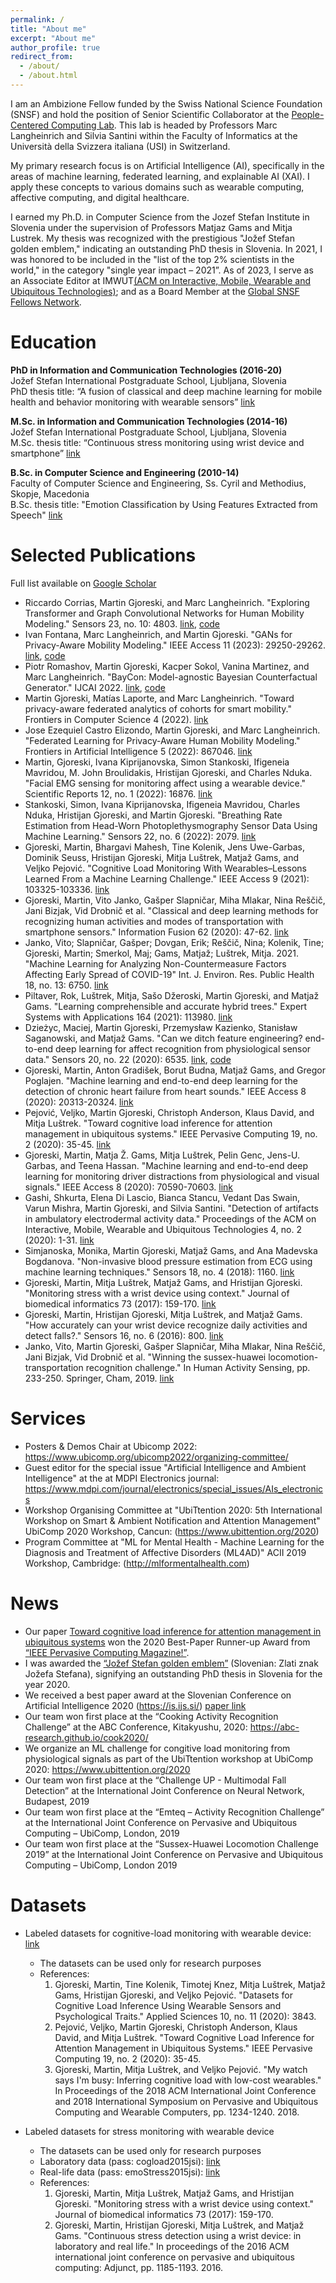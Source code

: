 ```yaml
---
permalink: /
title: "About me"
excerpt: "About me"
author_profile: true
redirect_from: 
  - /about/
  - /about.html
---
```

I am an Ambizione Fellow funded by the Swiss National Science Foundation (SNSF) and hold the position of Senior Scientific Collaborator at the [People-Centered Computing Lab](https://pc.inf.usi.ch/). This lab is headed by Professors Marc Langheinrich and Silvia Santini within the Faculty of Informatics at the Università della Svizzera italiana (USI) in Switzerland. 

My primary research focus is on Artificial Intelligence (AI), specifically in the areas of machine learning, federated learning, and explainable AI (XAI). I apply these concepts to various domains such as wearable computing, affective computing, and digital healthcare.

I earned my Ph.D. in Computer Science from the Jozef Stefan Institute in Slovenia under the supervision of Professors Matjaz Gams and Mitja Lustrek. My thesis was recognized with the prestigious "Jožef Stefan golden emblem," indicating an outstanding PhD thesis in Slovenia. In 2021, I was honored to be included in the "list of the top 2% scientists in the world," in the category "single year impact – 2021”. As of 2023, I serve as an Associate Editor at IMWUT[(ACM on Interactive, Mobile, Wearable and Ubiquitous Technologies)](https://dl.acm.org/journal/imwut); and as a Board Member at the [Global SNSF Fellows Network](https://www.globalsfellows.net/home).


Education
======
**PhD in Information and Communication Technologies (2016-20)**<br/>
Jožef Stefan International Postgraduate School, Ljubljana, Slovenia<br/>
PhD thesis title: “A fusion of classical and deep machine learning for mobile health and behavior monitoring with wearable sensors” [link](https://www.dropbox.com/s/ax91oreldv1928l/Martin_Gjoreski_PhD%20-%20FINAL.pdf?dl=0)
<br/>

**M.Sc. in Information and Communication Technologies (2014-16)**<br/>
Jožef Stefan International Postgraduate School, Ljubljana, Slovenia<br/>
M.Sc. thesis title: “Continuous stress monitoring using wrist device and smartphone” [link](https://www.researchgate.net/publication/308611962_CONTINUOUS_STRESS_MONITORING_USING_A_WRIST_DEVICE_AND_A_SMARTPHONE)
<br/>

**B.Sc. in Computer Science and Engineering (2010-14)**<br/>
Faculty of Computer Science and Engineering, Ss. Cyril and Methodius, Skopje, Macedonia<br/>
B.Sc. thesis title: "Emotion Classification by Using Features Extracted from Speech" [link](http://www.informatica.si/index.php/informatica/article/view/719)
<br/>

Selected Publications 
======
Full list available on [Google Scholar](https://scholar.google.com/citations?user=b6NoAQMAAAAJ&hl=en)
* Riccardo Corrias, Martin Gjoreski, and Marc Langheinrich. "Exploring Transformer and Graph Convolutional Networks for Human Mobility Modeling." Sensors 23, no. 10: 4803. [link](https://www.mdpi.com/1424-8220/23/10/4803), [code](
https://github.com/corrir/Transformers-and-Graph-Convolutional-Networks-for-Human-Mobility-Modeling)
* Ivan Fontana, Marc Langheinrich, and Martin Gjoreski. "GANs for Privacy-Aware Mobility Modeling." IEEE Access 11 (2023): 29250-29262.  [link](https://ieeexplore.ieee.org/document/10078885), [code](
https://github.com/fonticode/Privacy-aware-Mobility-Modeling)
* Piotr Romashov, Martin Gjoreski, Kacper Sokol, Vanina Martinez, and Marc Langheinrich. "BayCon: Model-agnostic Bayesian Counterfactual Generator." IJCAI 2022. [link](https://www.ijcai.org/proceedings/2022/104), [code](https://github.com/piotromashov/baycon)
* Martin Gjoreski, Matías Laporte, and Marc Langheinrich. "Toward privacy-aware federated analytics of cohorts for smart mobility." Frontiers in Computer Science 4 (2022). [link](https://www.frontiersin.org/articles/10.3389/fcomp.2022.891206/full)
* Jose Ezequiel Castro Elizondo, Martin Gjoreski, and Marc Langheinrich. "Federated Learning for Privacy-Aware Human Mobility Modeling." Frontiers in Artificial Intelligence 5 (2022): 867046. [link](https://www.frontiersin.org/articles/10.3389/frai.2022.867046/full)
*   Martin, Gjoreski, Ivana Kiprijanovska, Simon Stankoski, Ifigeneia Mavridou, M. John Broulidakis, Hristijan Gjoreski, and Charles Nduka. "Facial EMG sensing for monitoring affect using a wearable device." Scientific Reports 12, no. 1 (2022): 16876. [link](https://www.nature.com/articles/s41598-022-21456-1)
* Stankoski, Simon, Ivana Kiprijanovska, Ifigeneia Mavridou, Charles Nduka, Hristijan Gjoreski, and Martin Gjoreski. "Breathing Rate Estimation from Head-Worn Photoplethysmography Sensor Data Using Machine Learning." Sensors 22, no. 6 (2022): 2079. [link](https://www.mdpi.com/1424-8220/22/6/2079)
*  Gjoreski, Martin, Bhargavi Mahesh, Tine Kolenik, Jens Uwe-Garbas, Dominik Seuss, Hristijan Gjoreski, Mitja Luštrek, Matjaž Gams, and Veljko Pejović. "Cognitive Load Monitoring With Wearables–Lessons Learned From a Machine Learning Challenge." IEEE Access 9 (2021): 103325-103336. [link](https://ieeexplore.ieee.org/abstract/document/9466833/)
* Gjoreski, Martin, Vito Janko, Gašper Slapničar, Miha Mlakar, Nina Reščič, Jani Bizjak, Vid Drobnič et al. "Classical and deep learning methods for recognizing human activities and modes of transportation with smartphone sensors." Information Fusion 62 (2020): 47-62. [link](https://martingjoreski.github.io/files/InfFusion.pdf)
* Janko, Vito; Slapničar, Gašper; Dovgan, Erik; Reščič, Nina; Kolenik, Tine; Gjoreski, Martin; Smerkol, Maj; Gams, Matjaž; Luštrek, Mitja. 2021. "Machine Learning for Analyzing Non-Countermeasure Factors Affecting Early Spread of COVID-19" Int. J. Environ. Res. Public Health 18, no. 13: 6750. [link](https://www.mdpi.com/1660-4601/18/13/6750)
* Piltaver, Rok, Luštrek, Mitja, Sašo Džeroski, Martin Gjoreski, and Matjaž Gams. "Learning comprehensible and accurate hybrid trees." Expert Systems with Applications 164 (2021): 113980. [link](https://martingjoreski.github.io/files/Piltaver-Learning_comprehensible_and_accurate_hybrid_trees-ESWA-21.pdf)
* Dzieżyc, Maciej, Martin Gjoreski, Przemysław Kazienko, Stanisław Saganowski, and Matjaž Gams. "Can we ditch feature engineering? end-to-end deep learning for affect recognition from physiological sensor data." Sensors 20, no. 22 (2020): 6535. [link](https://www.mdpi.com/1424-8220/20/22/6535), [code](https://github.com/Emognition/dl-4-tsc)
* Gjoreski, Martin, Anton Gradišek, Borut Budna, Matjaž Gams, and Gregor Poglajen. "Machine learning and end-to-end deep learning for the detection of chronic heart failure from heart sounds." IEEE Access 8 (2020): 20313-20324. [link](https://martingjoreski.github.io/files/08967080.pdf)
* Pejović, Veljko, Martin Gjoreski, Christoph Anderson, Klaus David, and Mitja Luštrek. "Toward cognitive load inference for attention management in ubiquitous systems." IEEE Pervasive Computing 19, no. 2 (2020): 35-45. [link](https://martingjoreski.github.io/files/09067018.pdf)
* Gjoreski, Martin, Matja Ž. Gams, Mitja Luštrek, Pelin Genc, Jens-U. Garbas, and Teena Hassan. "Machine learning and end-to-end deep learning for monitoring driver distractions from physiological and visual signals." IEEE Access 8 (2020): 70590-70603. [link](https://martingjoreski.github.io/files/09062481.pdf)
* Gashi, Shkurta, Elena Di Lascio, Bianca Stancu, Vedant Das Swain, Varun Mishra, Martin Gjoreski, and Silvia Santini. "Detection of artifacts in ambulatory electrodermal activity data." Proceedings of the ACM on Interactive, Mobile, Wearable and Ubiquitous Technologies 4, no. 2 (2020): 1-31. [link](https://dl.acm.org/doi/10.1145/3397316)
* Simjanoska, Monika, Martin Gjoreski, Matjaž Gams, and Ana Madevska Bogdanova. "Non-invasive blood pressure estimation from ECG using machine learning techniques." Sensors 18, no. 4 (2018): 1160. [link](https://martingjoreski.github.io/files/sensors-18-01160.pdf)
* Gjoreski, Martin, Mitja Luštrek, Matjaž Gams, and Hristijan Gjoreski. "Monitoring stress with a wrist device using context." Journal of biomedical informatics 73 (2017): 159-170. [link](https://martingjoreski.github.io/files/1-s2.0-S1532046417301855-main.pdf)
* Gjoreski, Martin, Hristijan Gjoreski, Mitja Luštrek, and Matjaž Gams. "How accurately can your wrist device recognize daily activities and detect falls?." Sensors 16, no. 6 (2016): 800. [link](https://martingjoreski.github.io/files/sensors-16-00800.pdf)
* Janko, Vito, Martin Gjoreski, Gašper Slapničar, Miha Mlakar, Nina Reščič, Jani Bizjak, Vid Drobnič et al. "Winning the sussex-huawei locomotion-transportation recognition challenge." In Human Activity Sensing, pp. 233-250. Springer, Cham, 2019. [link](https://link.springer.com/chapter/10.1007/978-3-030-13001-5_15)

Services
======
* Posters & Demos Chair at Ubicomp 2022: https://www.ubicomp.org/ubicomp2022/organizing-committee/
* Guest editor for the special issue "Artificial Intelligence and Ambient Intelligence" at the at MDPI Electronics journal: <https://www.mdpi.com/journal/electronics/special_issues/AIs_electronics>
* Workshop Organising Committee at "UbiTtention 2020: 5th International Workshop on
Smart & Ambient Notification and Attention Management" UbiComp 2020 Workshop, Cancun: (<https://www.ubittention.org/2020>)
* Program Committee at "ML for Mental Health - Machine Learning for the Diagnosis and Treatment of Affective Disorders (ML4AD)"
ACII 2019 Workshop, Cambridge: (<http://mlformentalhealth.com>)<br/>


News
======
* Our paper [Toward cognitive load inference for attention management in ubiquitous systems](https://martingjoreski.github.io/files/09067018.pdf) won the 2020 Best-Paper Runner-up Award from [“IEEE Pervasive Computing Magazine!”](https://www.computer.org/publications/best-paper-award-winners). 
* I was awarded the [“Jožef Stefan golden emblem”](https://www.ijs.si/ijsw/Golden%20Emblem) (Slovenian: Zlati znak Jožefa Stefana), signifying an outstanding PhD thesis in Slovenia for the year 2020. 
* We received a best paper award at the Slovenian Conference on Artificial Intelligence 2020 (https://is.ijs.si/) [paper link](https://martingjoreski.github.io/files/Gjoreski-Bayesian-IS2020_Final.pdf)
* Our team won first place at the “Cooking Activity Recognition Challenge” at the ABC Conference, Kitakyushu, 2020: https://abc-research.github.io/cook2020/
* We organize an ML challenge for congitive load monitoring from physiological signals as part of the UbiTtention workshop at UbiComp 2020: <https://www.ubittention.org/2020>
* Our team won first place at the “Challenge UP - Multimodal Fall Detection” at the International Joint Conference on Neural Network, Budapest, 2019
* Our team won first place at the “Emteq – Activity Recognition Challenge” at the International Joint Conference on Pervasive and Ubiquitous Computing – UbiComp, London, 2019
* Our team won first place at the “Sussex-Huawei Locomotion Challenge 2019” at the International Joint Conference on Pervasive and Ubiquitous Computing – UbiComp, London 2019


Datasets
======
* Labeled datasets for cognitive-load monitoring with wearable device: [link](https://martingjoreski.github.io/files/CogDatasets.rar)
  * The datasets can be used only for research purposes
  * References:
    1. Gjoreski, Martin, Tine Kolenik, Timotej Knez, Mitja Luštrek, Matjaž Gams, Hristijan Gjoreski, and Veljko Pejović. "Datasets for Cognitive Load Inference Using Wearable Sensors and Psychological Traits." Applied Sciences 10, no. 11 (2020): 3843.
    2. Pejović, Veljko, Martin Gjoreski, Christoph Anderson, Klaus David, and Mitja Luštrek. "Toward Cognitive Load Inference for Attention Management in Ubiquitous Systems." IEEE Pervasive Computing 19, no. 2 (2020): 35-45.
    3. Gjoreski, Martin, Mitja Luštrek, and Veljko Pejović. "My watch says I'm busy: Inferring cognitive load with low-cost wearables." In Proceedings of the 2018 ACM International Joint Conference and 2018 International Symposium on Pervasive and Ubiquitous Computing and Wearable Computers, pp. 1234-1240. 2018.
    
* Labeled datasets for stress monitoring with wearable device
  * The datasets can be used only for research purposes
  * Laboratory data (pass: cogload2015jsi): [link](https://drive.google.com/file/d/0BxLdQJAk5AoARGRZejZZX2xQUmc/view?usp=sharing)
  * Real-life data (pass: emoStress2015jsi): [link](https://drive.google.com/open?id=15UJnXKo96XN3Lke2H-nxnOksI4pkHih0)
  * References:
    1. Gjoreski, Martin, Mitja Luštrek, Matjaž Gams, and Hristijan Gjoreski. "Monitoring stress with a wrist device using context." Journal of biomedical informatics 73 (2017): 159-170.
    2. Gjoreski, Martin, Hristijan Gjoreski, Mitja Luštrek, and Matjaž Gams. "Continuous stress detection using a wrist device: in laboratory and real life." In proceedings of the 2016 ACM international joint conference on pervasive and ubiquitous computing: Adjunct, pp. 1185-1193. 2016.
